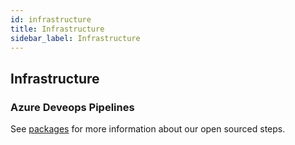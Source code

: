 ```yaml
---
id: infrastructure
title: Infrastructure
sidebar_label: Infrastructure
---
```


## Infrastructure

### Azure Deveops Pipelines

See [packages](./packages.md) for more information about our open sourced steps.

<!--
Ensure we put in lots of information about our Infrastructure. Including:

> What is the data flow through configuration? Beginning to end. Hierarchical model.
** Compile time
** Run time
** Server only
** Client only
-->
